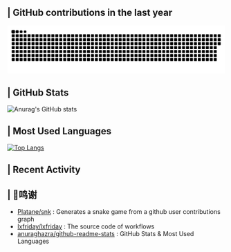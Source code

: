 ## | GitHub contributions in the last year
<picture>
  <source media="(prefers-color-scheme: dark)" srcset="https://raw.githubusercontent.com/linmew/linmew/output/github-contribution-grid-snake-dark.svg">
  <source media="(prefers-color-scheme: light)" srcset="https://raw.githubusercontent.com/linmew/linmew/output/github-contribution-grid-snake.svg">
  <img alt="github contribution grid snake animation" src="https://raw.githubusercontent.com/linmew/linmew/output/github-contribution-grid-snake.svg">
</picture>

## | GitHub Stats
![Anurag's GitHub stats](https://github-readme-stats.vercel.app/api?username=linmew&show_icons=true&count_private=true&theme=radical)

## | Most Used Languages
[![Top Langs](https://github-readme-stats.vercel.app/api/top-langs/?username=linmew&layout=compact)](https://github.com/anuraghazra/github-readme-stats)

## | Recent Activity
<!--START_SECTION:activity-->

<!--END_SECTION:activity-->

## | 💸鸣谢
* [Platane/snk](https://github.com/Platane/snk) : Generates a snake game from a github user contributions graph
* [lxfriday/lxfriday](https://github.com/lxfriday/lxfriday) : The source code of workflows
* [anuraghazra/github-readme-stats](https://github.com/anuraghazra/github-readme-stats/blob/master/docs/readme_cn.md) : GitHub Stats & Most Used Languages
